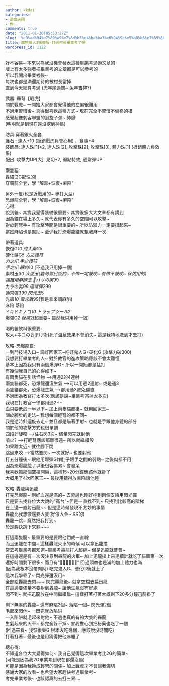 ```yaml
---
author: kkdai
categories:
- 遊戲天國
- MH
comments: true
date: "2011-01-30T05:53:27Z"
slug: '%e9%ad%94%e7%89%a9%e7%8d%b5%e4%ba%ba3%e6%94%9c%e5%b8%b6%e7%89%88-%e6%89%93%e9%81%8e%e6%9d%91%e9%95%b7%e7%95%a2%e6%a5%ad%e8%80%83%e4%ba%86%e5%96%94'
title: 魔物獵人3攜帶版-打過村長畢業考了喔
wordpress_id: 1122
---
```


好不容易~ 本來以為我沒機會發表這種畢業考通過文章的      
版上有太多強者把畢業考的文章都是可以參考的       
所以我開出畢業考後~       
每次也都是滿還期待的被村長當掉       
直到今天總算考過 (虎年尾過關~ 兔年吉祥?) 

 

武器: 轟弩【戦虎】      
關於戰虎~ 一開始大家都會覺得他的左偏很難用       
不過用習慣後~ 真得很喜歡這種方式~ 現在完全不習慣不偏移的槍       
感覺超像刺客聯盟的迴旋子彈~ 帥爆!       
(明明就是到現在還沒挖到神島) 

 

防具:穿著銀火全套      
護石 : 達人+10 (抵銷戰虎負會心用) ，食事+4       
裝飾品: 達人珠[1]*2, 達人珠[2], 攻擊珠[2], 攻擊珠[3], 體力珠[1] (抵銷體力負效果)       
配出: 攻擊力UP[大], 見切+2, 弱點特效, 通常彈UP 

 

兩隻貓:      
轟貓(2G配性的)       
穿霸龍全套，學 "解毒+恢復+麻陷"

 

另外一隻(也是近戰用的~ 專打大型)      
恐爆龍全套，學 "解毒+恢復+麻陷"       
心得:       
說到貓~ 其實我覺得裝備很重要~ 其實很多大大文章都有講到       
因為貓在場上多久~ 就代表你有多久的空間可以攻擊~       
對於輕弩手~ 有攻擊時間是很重要的~ 所以防禦力一定要撐起來~       
當然麻陷也是幫助~ 至少我打恐爆龍貓就幫我麻一次 

 

帶著道具:      
恢復G*10 鬼人藥G*5       
硬化藥G*5 力之護符       
力之爪 手之護符       
手之爪 眠肉*10 (不過我只用掉一個)       
素材玉*30 大便玉(套句鄉民說的~ 不帶一定被咬~ 有帶不被咬~ 保佑用的)       
捕獲用麻醉玉 ハリの実*99       
カラの実*99 通常彈2*99       
通常彈3*99 閃光玉*5       
光蟲*10 雷光蟲*99(我是拿來調麻陷)       
麻陷 落陷       
ドキドキノコ*10 トラップツール*2       
爆彈G*2 秘藥*2(超重要~ 雖然我只用掉一個) 

 

喝的貓飲料很重要:      
攻大+ネコのおまけ術(死了溫泉效果不會消失~ 這是我特地洗到才去打) 

 

攻略-恐爆龍篇:      
一到鬥技場入口~ 調好回家玉~吃好鬼人G+硬化G (攻擊力破300)       
我想要打畢業考的人~ 對於教官的進攻策略應該不會太難懂       
基本上因為我只有兩個爆彈G~ 所以一開始都是猛打       
有幾個我自己的心得如下~       
有兩隻貓在引誘怪物 -->用通2的4連射       
兩隻貓都死，恐爆龍還沒生氣 -->可以用通2連射~ 或是通3       
兩隻貓都死，恐爆龍生氣 -->都用通3避免僵直       
不過因為教官打太多次(應該是說~畢業考當掉太多次)       
我現在打教官一律都用通2~~       
血只要低於一半以下~ 加上兩隻貓都掛~ 就用回家玉~       
關於腳步的走法~ 我想每個輕弩的都不同~       
我是逆時針迴旋去走~ 並且都是瞄著手射~ 也就是手跟他身體的部分       
關於他的攻擊方式也很單調       
四段迴旋咬 -->往右閃3次~ 儘量閃完就射他       
噴火? -->打輕弩應該都離很遠~ 所以就繼續設       
如果離太近~ 就往腳下閃       
跳過來咬 -->當然要閃~ 一次就好~ 也要射他       
打五分鐘後~ 眠他用爆彈G炸肚子跟手之間的弱點~ 之後肉都不用       
因為恐爆龍餓了以後很容易累~ 會發呆       
我喜歡抓那個空檔開扁，這樣15~20分鐘應該他就掛了       
大概用了4次回家玉~~ 最後用猜得放麻陷讓他睡 

 

攻略-轟龍與迅龍      
打完恐爆龍~ 剛好血還是滿的~ 去旁邊也剛好挖到兩個支給用閃光彈       
只是要去找各位大大說的"高台"~但是一直找不到~ 只找到比較高的階梯       
在上邊一直射迅龍~~ 但是這時候發現不太妙的事情       
轟龍比我想像還要大隻(好像大金~ XX的)       
轟龍一跳~ 竟然把我打到~       
於是趕快跳下來躲~~~ 

 

打這兩隻龍~ 最重要的是要跟他們成一直線      
而且迅龍在中間~ 這樣轟龍火車的時候 可以拿迅龍擋       
常去考畢業考都知道~畢業考轟龍打人超痛~ 但是迅龍就普普~       
在這邊還是有ㄧ次沒注意到轟龍的火車~ 加上迅龍撲上來連續計就吃了貓車第一次       
還好時間剩下很多~ 而且有"" 回過頭血也是滿的加上體力也滿       
(因為我根本沒帶肉阿) 吃完鬼人G、硬化G後就上了       
這次我學乖了~ 閃光彈還沒用~       
全部給轟龍去閃~~~ 閃完轟龍後~ 就拿空檔去扁迅龍       
在這邊要儘量不要射到轟龍~ 讓他生氣沒有好處       
閃不到~ 就把迅龍放在中間繼續扁~ 這樣打著打著大概剩下20多分鐘迅龍掛了 

 

剩下無辜的轟龍~ 還有麻陷2個~ 落陷一個~ 閃光彈2個      
毛起來閃他~ 一閃完就放陷阱       
一入陷阱就毛起來射他~ 不過也真的有夠大隻的轟龍       
生氣起來的火車~ 都完全躲不掉~ 害我擔心到把秘藥也吃了一個       
(回過來看~ 我恢復藥G 根本沒吃幾個，應該說沒時間吃)       
打著打著~ 最後也是用猜得把他麻睡了 

 

總心得:      
不知道各位大大覺得如何~ 我自己覺得這次畢業考比2G的簡單~       
(可能是因為我2G畢業考到現在都還沒過)       
可能是因為我換成輕弩的關係~ 加上戰虎才不會讓我彈切       
感謝大家的收看~ 也希望大家趕快考過畢業考~       
考完畢業考後~ 也該認真的去打三界.... 
